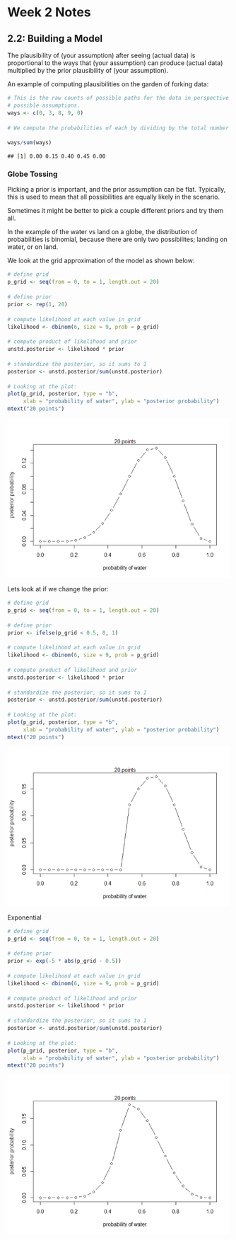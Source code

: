 Week 2 Notes
================

## 2.2: Building a Model

The plausibility of (your assumption) after seeing (actual data) is
proportional to the ways that (your assumption) can produce (actual
data) multiplied by the prior plausibility of (your assumption).

An example of computing plausibilities on the garden of forking data:

``` r
# This is the raw counts of possible paths for the data in perspective of all our
# possible assumptions.
ways <- c(0, 3, 8, 9, 0)

# We compute the probabilities of each by dividing by the total number of possibilities.

ways/sum(ways)
```

    ## [1] 0.00 0.15 0.40 0.45 0.00

### Globe Tossing

Picking a prior is important, and the prior assumption can be flat.
Typically, this is used to mean that all possibilities are equally
likely in the scenario.

Sometimes it might be better to pick a couple different priors and try
them all.

In the example of the water vs land on a globe, the distribution of
probabilities is binomial, because there are only two possibilites;
landing on water, or on land.

We look at the grid approximation of the model as shown below:

``` r
# define grid
p_grid <- seq(from = 0, to = 1, length.out = 20)

# define prior
prior <- rep(1, 20)

# compute likelihood at each value in grid
likelihood <- dbinom(6, size = 9, prob = p_grid)

# compute product of likelihood and prior
unstd.posterior <- likelihood * prior

# standardize the posterior, so it sums to 1
posterior <- unstd.posterior/sum(unstd.posterior)

# Looking at the plot:
plot(p_grid, posterior, type = "b",
     xlab = "probability of water", ylab = "posterior probability")
mtext("20 points")
```

![](Week-2_files/figure-gfm/unnamed-chunk-2-1.png)<!-- -->

Lets look at if we change the prior:

``` r
# define grid
p_grid <- seq(from = 0, to = 1, length.out = 20)

# define prior
prior <- ifelse(p_grid < 0.5, 0, 1)

# compute likelihood at each value in grid
likelihood <- dbinom(6, size = 9, prob = p_grid)

# compute product of likelihood and prior
unstd.posterior <- likelihood * prior

# standardize the posterior, so it sums to 1
posterior <- unstd.posterior/sum(unstd.posterior)

# Looking at the plot:
plot(p_grid, posterior, type = "b",
     xlab = "probability of water", ylab = "posterior probability")
mtext("20 points")
```

![](Week-2_files/figure-gfm/unnamed-chunk-3-1.png)<!-- -->

Exponential

``` r
# define grid
p_grid <- seq(from = 0, to = 1, length.out = 20)

# define prior
prior <- exp(-5 * abs(p_grid - 0.5))

# compute likelihood at each value in grid
likelihood <- dbinom(6, size = 9, prob = p_grid)

# compute product of likelihood and prior
unstd.posterior <- likelihood * prior

# standardize the posterior, so it sums to 1
posterior <- unstd.posterior/sum(unstd.posterior)

# Looking at the plot:
plot(p_grid, posterior, type = "b",
     xlab = "probability of water", ylab = "posterior probability")
mtext("20 points")
```

![](Week-2_files/figure-gfm/unnamed-chunk-4-1.png)<!-- -->
